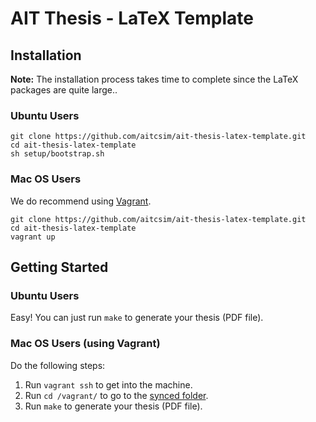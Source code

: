 # AIT Thesis - LaTeX Template

Installation
------------
**Note:** The installation process takes time to complete since the LaTeX packages are quite large..

### Ubuntu Users
```
git clone https://github.com/aitcsim/ait-thesis-latex-template.git
cd ait-thesis-latex-template
sh setup/bootstrap.sh
```

### Mac OS Users
We do recommend using <a href="https://www.vagrantup.com/" target="_blank">Vagrant</a>.
```
git clone https://github.com/aitcsim/ait-thesis-latex-template.git
cd ait-thesis-latex-template
vagrant up
```

Getting Started
------------
### Ubuntu Users
Easy! You can just run `make` to generate your thesis (PDF file).

### Mac OS Users (using Vagrant)
Do the following steps:
  1. Run `vagrant ssh` to get into the machine.
  2. Run `cd /vagrant/` to go to the <a href="http://docs.vagrantup.com/v2/synced-folders/" target="_blank">synced folder</a>.
  3. Run `make` to generate your thesis (PDF file).
